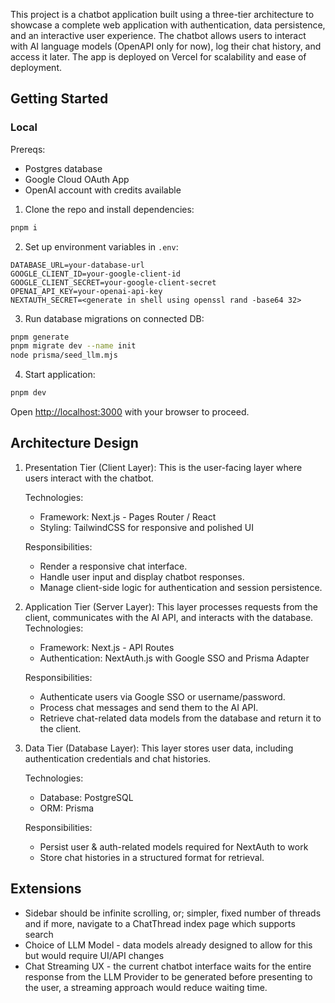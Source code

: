This project is a chatbot application built using a three-tier architecture to showcase a complete web application
with authentication, data persistence, and an interactive user experience. The chatbot allows users to interact with AI
language models (OpenAPI only for now), log their chat history, and access it later.
The app is deployed on Vercel for scalability and ease of deployment.

## Getting Started

### Local

Prereqs:

* Postgres database
* Google Cloud OAuth App
* OpenAI account with credits available

1. Clone the repo and install dependencies:

```bash
pnpm i
```

2. Set up environment variables in `.env`:

```text
DATABASE_URL=your-database-url
GOOGLE_CLIENT_ID=your-google-client-id
GOOGLE_CLIENT_SECRET=your-google-client-secret
OPENAI_API_KEY=your-openai-api-key
NEXTAUTH_SECRET=<generate in shell using openssl rand -base64 32>
```

3. Run database migrations on connected DB:

```bash
pnpm generate
pnpm migrate dev --name init
node prisma/seed_llm.mjs
```

4. Start application:

```bash
pnpm dev
```

Open [http://localhost:3000](http://localhost:3000) with your browser to proceed.

## Architecture Design

1. Presentation Tier (Client Layer): This is the user-facing layer where users interact with the chatbot.

   Technologies:
    * Framework: Next.js - Pages Router / React
    * Styling: TailwindCSS for responsive and polished UI

   Responsibilities:
    * Render a responsive chat interface.
    * Handle user input and display chatbot responses.
    * Manage client-side logic for authentication and session persistence.

2. Application Tier (Server Layer): This layer processes requests from the client, communicates with the AI API, and
   interacts with the database.
   Technologies:
    * Framework: Next.js - API Routes
    * Authentication: NextAuth.js with Google SSO and Prisma Adapter

   Responsibilities:
    * Authenticate users via Google SSO or username/password.
    * Process chat messages and send them to the AI API.
    * Retrieve chat-related data models from the database and return it to the client.

3. Data Tier (Database Layer): This layer stores user data, including authentication credentials and chat histories.

   Technologies:
    * Database: PostgreSQL
    * ORM: Prisma

   Responsibilities:
    * Persist user & auth-related models required for NextAuth to work
    * Store chat histories in a structured format for retrieval.

## Extensions

* Sidebar should be infinite scrolling, or; simpler, fixed number of threads and if more,
  navigate to a ChatThread index page which supports search
* Choice of LLM Model - data models already designed to allow for this but would require UI/API changes
* Chat Streaming UX - the current chatbot interface waits for the entire response from the LLM Provider to be generated
  before presenting to the user, a streaming approach would reduce waiting time.